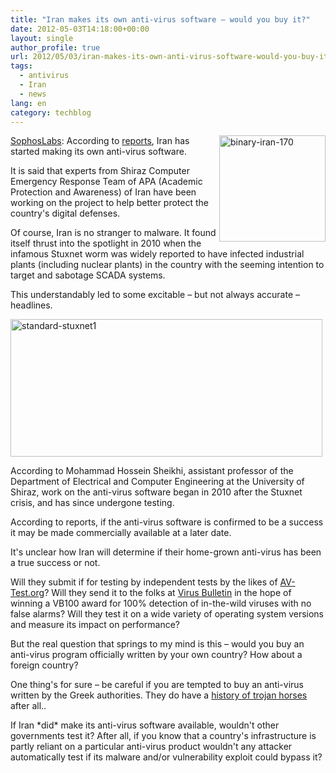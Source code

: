 ```yaml
---
title: "Iran makes its own anti-virus software – would you buy it?"
date: 2012-05-03T14:18:00+00:00
layout: single
author_profile: true
url: 2012/05/03/iran-makes-its-own-anti-virus-software-would-you-buy-it/
tags:
  - antivirus
  - Iran
  - news
lang: en
category: techblog
---
```

[<img title="binary-iran-170" border="0" alt="binary-iran-170" align="right" src="http://lh3.ggpht.com/-7L9s3XfQD9E/T6KMjC3EhSI/AAAAAAAAF2o/h1w9qgvmPW4/binary-iran-170_thumb.jpg?imgmax=800" width="170" height="170" />](http://lh4.ggpht.com/-2K9ieOBJfOA/T6KMgu5z8KI/AAAAAAAAF2g/UECmXPSazoA/s1600-h/binary-iran-170%25255B2%25255D.jpg)<a href="http://nakedsecurity.sophos.com/2012/05/03/iran-builds-anti-virus-software/" target="_blank">SophosLabs</a>: According to [reports](http://en.trend.az/regions/iran/2021650.html), Iran has started making its own anti-virus software. 

It is said that experts from Shiraz Computer Emergency Response Team of APA (Academic Protection and Awareness) of Iran have been working on the project to help better protect the country's digital defenses. 

Of course, Iran is no stranger to malware. It found itself thrust into the spotlight in 2010 when the infamous Stuxnet worm was widely reported to have infected industrial plants (including nuclear plants) in the country with the seeming intention to target and sabotage SCADA systems. 

This understandably led to some excitable – but not always accurate – headlines. 

[<img title="standard-stuxnet1" border="0" alt="standard-stuxnet1" src="http://lh4.ggpht.com/-RzFGtnmbr6c/T6KMmxXC1nI/AAAAAAAAF24/qNjZcnC2Dg8/standard-stuxnet1_thumb.jpg?imgmax=800" width="499" height="220" />](http://lh3.ggpht.com/-SemWoYYvFZk/T6KMk67ZTPI/AAAAAAAAF2w/rausV6dvXnM/s1600-h/standard-stuxnet1%25255B2%25255D.jpg) 

According to Mohammad Hossein Sheikhi, assistant professor of the Department of Electrical and Computer Engineering at the University of Shiraz, work on the anti-virus software began in 2010 after the Stuxnet crisis, and has since undergone testing. 

According to reports, if the anti-virus software is confirmed to be a success it may be made commercially available at a later date. 

It's unclear how Iran will determine if their home-grown anti-virus has been a true success or not. 

Will they submit if for testing by independent tests by the likes of [AV-Test.org](http://www.av-test.org/en/home/)? Will they send it to the folks at [Virus Bulletin](http://www.virusbtn.com/) in the hope of winning a VB100 award for 100% detection of in-the-wild viruses with no false alarms? Will they test it on a wide variety of operating system versions and measure its impact on performance? 

But the real question that springs to my mind is this – would you buy an anti-virus program officially written by your own country? How about a foreign country? 

One thing's for sure – be careful if you are tempted to buy an anti-virus written by the Greek authorities. They do have a [history of trojan horses](http://nakedsecurity.sophos.com/2008/04/23/hello-world/) after all.. 

If Iran \*did\* make its anti-virus software available, wouldn't other governments test it? After all, if you know that a country's infrastructure is partly reliant on a particular anti-virus product wouldn't any attacker automatically test if its malware and/or vulnerability exploit could bypass it?